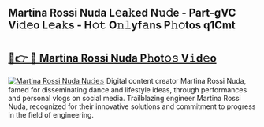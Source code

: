 ## Martina Rossi Nuda L𝚎a𝚔ed N𝚞𝚍e - Part-gVC Vi𝚍𝚎o L𝚎a𝚔s - H𝚘𝚝 O𝚗𝚕yf𝚊ns P𝚑𝚘tos q1Cmt

# <h2><a href="http://kf63z6.oniu.top/?m=Martina+Rossi+Nuda">🔗👉 🔴 Martina Rossi Nuda P𝚑ot𝚘𝚜 V𝚒d𝚎o</a></h2>

[![Martina Rossi Nuda Nu𝚍e𝚜](https://i.imgur.com/0qMVB7G.gif)](http://kf63z6.oniu.top/?m=Martina+Rossi+Nuda)
Digital content creator Martina Rossi Nuda, famed for disseminating dance and lifestyle ideas, through performances and personal vlogs on social media. Trailblazing engineer Martina Rossi Nuda, recognized for their innovative solutions and commitment to progress in the field of engineering.  
